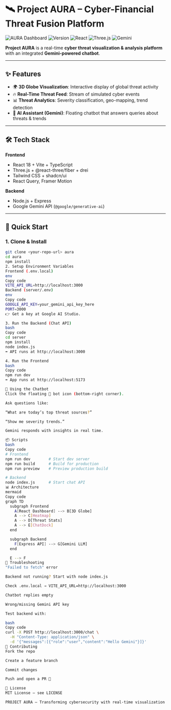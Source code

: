 # 🛰️ Project AURA – Cyber-Financial Threat Fusion Platform

![AURA Dashboard](https://img.shields.io/badge/Status-Active-brightgreen) 
![Version](https://img.shields.io/badge/Version-1.0.0-blue) 
![React](https://img.shields.io/badge/React-18.3.1-61dafb) 
![Three.js](https://img.shields.io/badge/Three.js-0.168.0-000000) 
![Gemini](https://img.shields.io/badge/LLM-Gemini-ff9800)

**Project AURA** is a real-time **cyber threat visualization & analysis platform** with an integrated **Gemini-powered chatbot**.

---

## ✨ Features

- 🌍 **3D Globe Visualization**: Interactive display of global threat activity  
- 🔥 **Real-Time Threat Feed**: Stream of simulated cyber events  
- 📊 **Threat Analytics**: Severity classification, geo-mapping, trend detection  
- 🤖 **AI Assistant (Gemini)**: Floating chatbot that answers queries about threats & trends  

---

## 🛠️ Tech Stack

**Frontend**
- React 18 + Vite + TypeScript
- Three.js + @react-three/fiber + drei
- Tailwind CSS + shadcn/ui
- React Query, Framer Motion

**Backend**
- Node.js + Express
- Google Gemini API (`@google/generative-ai`)

---

## 🚀 Quick Start

### 1. Clone & Install
```bash
git clone <your-repo-url> aura
cd aura
npm install
2. Setup Environment Variables
Frontend (.env.local)
env
Copy code
VITE_API_URL=http://localhost:3000
Backend (server/.env)
env
Copy code
GOOGLE_API_KEY=your_gemini_api_key_here
PORT=3000
👉 Get a key at Google AI Studio.

3. Run the Backend (Chat API)
bash
Copy code
cd server
npm install
node index.js
➡️ API runs at http://localhost:3000

4. Run the Frontend
bash
Copy code
npm run dev
➡️ App runs at http://localhost:5173

🤖 Using the Chatbot
Click the floating 🤖 bot icon (bottom-right corner).

Ask questions like:

“What are today’s top threat sources?”

“Show me severity trends.”

Gemini responds with insights in real time.

📦 Scripts
bash
Copy code
# Frontend
npm run dev        # Start dev server
npm run build      # Build for production
npm run preview    # Preview production build

# Backend
node index.js      # Start chat API
📊 Architecture
mermaid
Copy code
graph TD
  subgraph Frontend
    A[React Dashboard] --> B[3D Globe]
    A --> C[Heatmap]
    A --> D[Threat Stats]
    A --> E[ChatDock]
  end

  subgraph Backend
    F[Express API] --> G[Gemini LLM]
  end

  E --> F
🔧 Troubleshooting
"Failed to fetch" error

Backend not running? Start with node index.js

Check .env.local → VITE_API_URL=http://localhost:3000

Chatbot replies empty

Wrong/missing Gemini API key

Test backend with:

bash
Copy code
curl -X POST http://localhost:3000/chat \
  -H "Content-Type: application/json" \
  -d '{"messages":[{"role":"user","content":"Hello Gemini"}]}'
🤝 Contributing
Fork the repo

Create a feature branch

Commit changes

Push and open a PR 🚀

📄 License
MIT License – see LICENSE

PROJECT AURA – Transforming cybersecurity with real-time visualization & AI insights.
